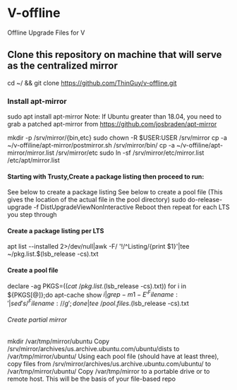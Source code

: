 
# V-offline
Offline Upgrade Files for V

## Clone this repository on machine that will serve as the centralized mirror
cd ~/ && git clone https://github.com/ThinGuy/v-offline.git

### Install apt-mirror
sudo apt install apt-mirror
Note: If Ubuntu greater than 18.04, you need to grab a patched apt-mirror from https://github.com/josbraden/apt-mirror

mkdir -p /srv/mirror/{bin,etc}
sudo chown -R $USER:USER /srv/mirror
cp -a ~/v-offiline/apt-mirror/postmirror.sh /srv/mirror/bin/
cp -a ~/v-offiline/apt-mirror/mirror.list /srv/mirror/etc
sudo ln -sf /srv/mirror/etc/mirror.list /etc/apt/mirror.list

#### Starting with Trusty,Create a package listing then proceed to run:
See below to create a package listing
See below to create a pool file (This gives the location of the actual file in the pool directory)
sudo do-release-upgrade -f DistUpgradeViewNonInteractive
Reboot then repeat for each LTS you step through

#### Create a package listing per LTS
apt list --installed 2>/dev/null|awk -F/ '!/^Listing/{print $1}'|tee ~/pkg.list.$(lsb_release -cs).txt

#### Create a pool file
declare -ag PKGS=($(cat ~/pkg.list.$(lsb_release -cs).txt))
for i in ${PKGS[@]};do apt-cache show ${i}|grep -m1 -E '^Filename:'|sed 's/^Filename: //g'; done|tee ~/pool.files.$(lsb_release -cs).txt

###### Create partial mirror
mkdir /var/tmp/mirror/ubuntu
Copy /srv/mirror/archives/us.archive.ubuntu.com/ubuntu/dists to /var/tmp/mirror/ubuntu/
Using each pool file (should have at least three), copy files from /srv/mirror/archives/us.archive.ubuntu.com/ubuntu/<path to entry> to /var/tmp/mirror/ubuntu/
Copy /var/tmp/mirror to a portable drive or to remote host.  This will be the basis of your file-based repo
